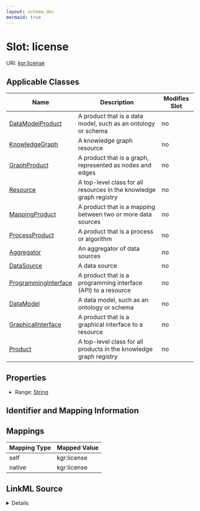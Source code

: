 ```yaml
---
layout: schema_doc
mermaid: true
---
```




# Slot: license



URI: [kgr:license](https://w3id.org/bridge2ai/data-sheets-schema/license)



<!-- no inheritance hierarchy -->





## Applicable Classes

| Name | Description | Modifies Slot |
| --- | --- | --- |
| [DataModelProduct](DataModelProduct.html) | A product that is a data model, such as an ontology or schema |  no  |
| [KnowledgeGraph](KnowledgeGraph.html) | A knowledge graph resource |  no  |
| [GraphProduct](GraphProduct.html) | A product that is a graph, represented as nodes and edges |  no  |
| [Resource](Resource.html) | A top-level class for all resources in the knowledge graph registry |  no  |
| [MappingProduct](MappingProduct.html) | A product that is a mapping between two or more data sources |  no  |
| [ProcessProduct](ProcessProduct.html) | A product that is a process or algorithm |  no  |
| [Aggregator](Aggregator.html) | An aggregator of data sources |  no  |
| [DataSource](DataSource.html) | A data source |  no  |
| [ProgrammingInterface](ProgrammingInterface.html) | A product that is a programming interface (API) to a resource |  no  |
| [DataModel](DataModel.html) | A data model, such as an ontology or schema |  no  |
| [GraphicalInterface](GraphicalInterface.html) | A product that is a graphical interface to a resource |  no  |
| [Product](Product.html) | A top-level class for all products in the knowledge graph registry |  no  |







## Properties

* Range: [String](String.html)





## Identifier and Mapping Information








## Mappings

| Mapping Type | Mapped Value |
| ---  | ---  |
| self | kgr:license |
| native | kgr:license |




## LinkML Source

<details>
```yaml
name: license
alias: license
domain_of:
- Resource
- Product
range: string

```
</details>
